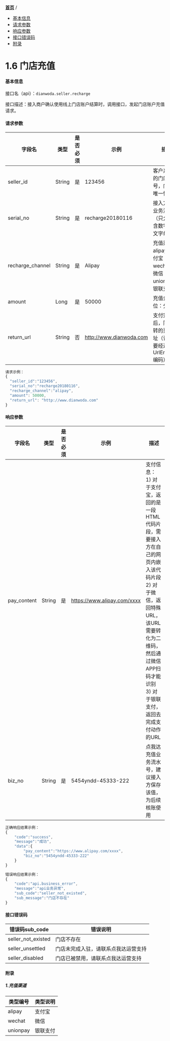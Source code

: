 [**首页**](https://open.dianwoda.com/) /


- <a href="#基本信息">基本信息</a>
- <a href="#请求参数">请求参数</a>
- <a href="#响应参数">响应参数</a>
- <a href="#接口错误码">接口错误码</a>
- <a href="#附录">附录</a>


# 1.6 门店充值

#### 基本信息

接口名（api）：`dianwoda.seller.recharge`

接口描述：接入商户确认使用线上门店账户结算时，调用接口，发起门店账户充值请求。


#### 请求参数
字段名 | 类型 | 是否必须 | 示例 | 描述
---|---|---|---|---
seller_id|String|是|123456|客户系统中的门店编号，门店的唯一性标识
serial_no|String|是|recharge20180116|接入方充值业务流水号（只允许包含数字和英文字母）
recharge_channel|String|是|Alipay|充值渠道：alipay：支付宝 wechat：微信 unionpay：银联支付
amount|Long|是|50000|充值金额 单位：分
return_url|String|否|http://www.dianwoda.com|支付完成后，同步跳转的页面地址（该值需要经过UrlEncode编码）

```javascript
请求示例：
{
  "seller_id":"123456",
  "serial_no":"recharge20180116",
  "recharge_channel":"alipay",
  "amount":	50000,
  "return_url":	"http://www.dianwoda.com"
}
```

#### 响应参数

字段名 | 类型 | 是否必须 | 示例 | 描述
---|---|---|---|---
pay_content |String| 是 | https://www.alipay.com/xxxx | 支付信息：<br>1) 对于支付宝，返回的是一段HTML代码片段，需要接入方在自己的网页内嵌入该代码片段<br>2) 对于微信，返回特殊URL，该URL需要转化为二维码，然后通过微信APP扫码才能识别<br>3) 对于银联支付，返回去完成支付动作的URL
biz_no |String| 是 | 5454yndd-45333-222 | 点我达充值业务流水号，建议接入方保存该值，为后续核账使用

```javascript
正确响应结果示例：
{
	"code":"success",
	"message":"成功",
	"data":{
	    "pay_content":"https://www.alipay.com/xxxx",
	    "biz_no":"5454yndd-45333-222"
	}
}
```

```javascript
错误响应结果示例：
{
	"code":"api.business_error",
	"message":"api业务异常",
	"sub_code":"seller_not_existed",
	"sub_message":"门店不存在"
}
```

#### 接口错误码
错误码sub_code | 错误说明
---|---
seller_not_existed|门店不存在
seller_unsettled|门店未完成入驻，请联系点我达运营支持
seller_disabled|门店已被禁用，请联系点我达运营支持


#### 附录
##### 1.充值渠道
类型编号 | 类型说明
---|---
alipay|支付宝
wechat|微信
unionpay|银联支付

